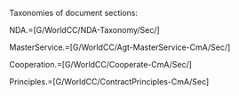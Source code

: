Taxonomies of document sections:

NDA.=[G/WorldCC/NDA-Taxonomy/Sec/]

MasterService.=[G/WorldCC/Agt-MasterService-CmA/Sec/]

Cooperation.=[G/WorldCC/Cooperate-CmA/Sec/]

Principles.=[G/WorldCC/ContractPrinciples-CmA/Sec]
